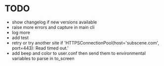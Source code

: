 # TODO

- show changelog if new versions available
- raise more errors and capture in main cli
- log more
- add test
- retry or try another site if 'HTTPSConnectionPool(host='subscene.com', port=443): Read timed out.'
- add beep and color to user.conf then send them to environmental variables to parse in to_screen
